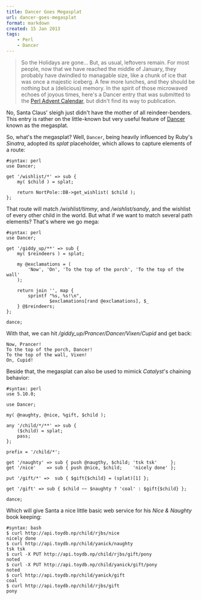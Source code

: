 ```yaml
---
title: Dancer Goes Megasplat
url: dancer-goes-megasplat
format: markdown
created: 15 Jan 2013
tags:
    - Perl
    - Dancer
---
```


> So the Holidays are gone... But, as usual, leftovers remain. For most
> people, now that we
> have reached the middle of January, they probably have dwindled to managable
> size, like a chunk of ice that was once a majestic iceberg. A few more
> lunches, and they should be nothing but a (delicious) memory.
> In the spirit of those microwaved echoes of joyous times, here's a 
> Dancer entry that was submitted to the [Perl Advent Calendar](http://perladvent.org/), 
> but didn't find its way to publication.

No, Santa Claus' sleigh just didn't have the mother of all reindeer-benders.
This entry is rather on the little-known but very useful feature of
[Dancer](cpan)
known as the megasplat.

So, what's the megasplat? Well, `Dancer`, being heavily influenced by Ruby's
*Sinatra*, adopted its *splat* placeholder, which allows to capture elements
of a route:

    #syntax: perl
    use Dancer;

    get '/wishlist/*' => sub {
        my( $child ) = splat;

        return NortPole::DB->get_wishlist( $child );
    };

That route will match */wishlist/timmy*, and */wishlist/sandy*, and
the wishlist of every other child in the world.  But what if we want to match
several path elements? That's where we go mega:

    #syntax: perl
    use Dancer;

    get '/giddy_up/**' => sub {
        my( $reindeers ) = splat;

        my @exclamations = ( 
            'Now', 'On', 'To the top of the porch', 'To the top of the wall' 
        );

        return join '', map { 
            sprintf "%s, %s!\n",
                    $exclamations[rand @exclamations], $_ 
        } @$reindeers;
    };

    dance;

With that, we can hit */giddy_up/Prancer/Dancer/Vixen/Cupid* and get back:

    Now, Prancer!
    To the top of the porch, Dancer!
    To the top of the wall, Vixen!
    On, Cupid!

Beside that, the megasplat can also be used to mimick *Catalyst*'s chaining
behavior:  

    #syntax: perl
    use 5.10.0;

    use Dancer;

    my( @naughty, @nice, %gift, $child );

    any '/child/*/**' => sub {
        ($child) = splat;
        pass;
    };

    prefix = '/child/*';

    get '/naughty' => sub { push @naugthy, $child; 'tsk tsk'     };
    get '/nice'    => sub { push @nice, $child;    'nicely done' };

    put '/gift/*' =>  sub { $gift{$child} = (splat)[1] };

    get '/gift' => sub { $child ~~ $naughty ? 'coal' : $gift{$child} };

    dance;

Which will give Santa a nice little basic web service for his *Nice &
Naughty* book keeping:

    #syntax: bash
    $ curl http://api.toydb.np/child/rjbs/nice
    nicely done
    $ curl http://api.toydb.np/child/yanick/naughty
    tsk tsk
    $ curl -X PUT http://api.toydb.np/child/rjbs/gift/pony
    noted
    $ curl -X PUT http://api.toydb.np/child/yanick/gift/pony
    noted
    $ curl http://api.toydb.np/child/yanick/gift
    coal
    $ curl http://api.toydb.np/child/rjbs/gift
    pony
